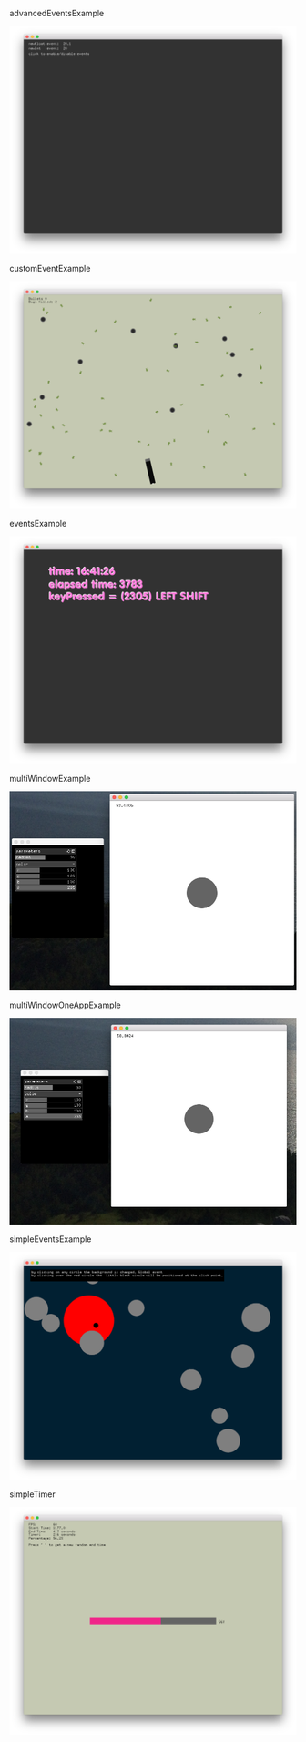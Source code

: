 advancedEventsExample

![advancedEventsExample screenshot](advancedEventsExample.png)

customEventExample

![customEventExample screenshot](customEventExample.png)

eventsExample

![eventsExample screenshot](eventsExample.png)

multiWindowExample

![multiWindowExample screenshot](multiWindowExample.png)

multiWindowOneAppExample

![multiWindowOneAppExample screenshot](multiWindowOneAppExample.png)

simpleEventsExample

![simpleEventsExample screenshot](simpleEventsExample.png)

simpleTimer

![simpleTimer screenshot](simpleTimer.png)

